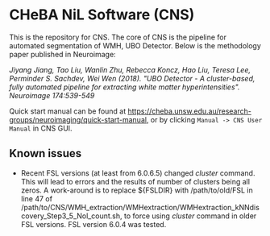 # CHeBA NiL Software (CNS)
This is the repository for CNS. The core of CNS is the pipeline for automated segmentation of WMH, UBO Detector. Below is the methodology paper published in Neuroimage:

*Jiyang Jiang, Tao Liu, Wanlin Zhu, Rebecca Koncz, Hao Liu, Teresa Lee, Perminder S. Sachdev, Wei Wen (2018). "UBO Detector - A cluster-based, fully automated pipeline for extracting white matter hyperintensities". Neuroimage 174:539-549*

Quick start manual can be found at https://cheba.unsw.edu.au/research-groups/neuroimaging/quick-start-manual, or by clicking <code>Manual -> CNS User Manual</code> in CNS GUI.

## Known issues
- Recent FSL versions (at least from 6.0.6.5) changed *cluster* command. This will lead to errors and the results of number of clusters being all zeros. A work-around is to replace ${FSLDIR} with /path/to/old/FSL in line 47 of /path/to/CNS/WMH_extraction/WMHextraction/WMHextraction_kNNdiscovery_Step3_5_Nol_count.sh, to force using *cluster* command in older FSL versions. FSL version 6.0.4 was tested.